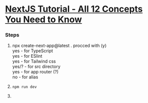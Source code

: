# [NextJS Tutorial - All 12 Concepts You Need to Know](https://youtu.be/vwSlYG7hFk0?si=2rGH360RpN_ZI4Yq)  

### Steps  

1. npx create-next-app@latest  .
    procced with (y)  
    yes - for TypeScript  
    yes - for ESlint  
    yes - for Tailwind css  
    yes/? - for src directory  
    yes - for app router (?)  
    no - for alias  

2. `npm run dev`  

3. 